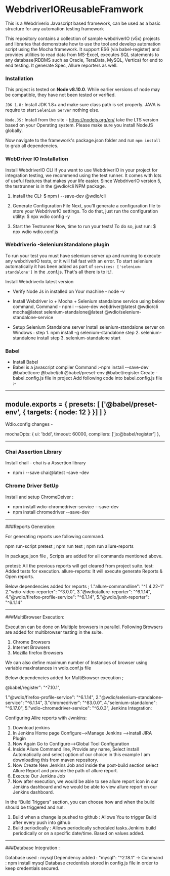 # WebdriverIOReusableFramwork
This is a Webdriverio Javascript based framework, can be used as a basic structure for any automation testing framework

This repository contains a collection of sample webdriverIO (v5x) projects and libraries that demonstrate how to use the tool and develop automation script using the Mocha framework. It support ES6 (via babel-register) and provides utilities to read data from MS-Excel, executes SQL statements to any database(RDBMS such as Oracle, TeraData, MySQL, Vertica) for end to end testing. It generate Spec, Allure reporters as well.

### Installation
This project is tested on **Node v8.10.0**.  While earlier versions of node may be compatible, they have not been tested or verified.

`JDK 1.8:` Install JDK 1.8+ and make sure class path is set properly. JAVA is require to start `Selenium Server` nothing else.

`Node.JS:` Install  from the site - https://nodejs.org/en/  take the LTS version based on your Operating system. Please make sure you install NodeJS globally.

Now navigate to the framework's package.json folder and run `npm install` to grab all dependencies.

### WebDriver IO Installation
Install WebdriverIO CLI
If you want to use WebdriverIO in your project for integration testing, we recommend using the test runner. It comes with lots of useful features that makes your life easier.
Since WebdriverIO version 5, the testrunner is in the @wdio/cli NPM package.
1. install the CLI:
                $ npm i --save-dev @wdio/cli

2. Generate Configuration File
Next, you’ll generate a configuration file to store your WebdriverIO settings.
To do that, just run the configuration utility:
$ npx wdio config -y

3. Start the Testrunner
Now, time to run your tests!
To do so, just run:
$ npx wdio wdio.conf.js

### Webdriverio -SeleniumStandalone plugin 

  To run your test you must have selenium  server up and running to execute any webdriverIO tests, or it will fail fast with an error. To start selenium automatically it has been added as part of `services: ['selenium-standalone']` in the .conf.js.  That's all there is to it.!.
  
 Install WebdriverIo latest version 
- Verify Node Js in installed on Your machine - node -v
- Install Webdriver io + Mocha + Selenium standalone service using below command,
 Command - npm i --save-dev webdriver@latest @wdio/cli mocha@latest selenium-standalone@latest @wdio/selenium-standalone-service

 - Setup Selenium Standalone server 
    Install selenium-standalone server on Windows :
        step 1. npm install -g selenium-standalone
        step 2. selenium-standalone install
        step 3. selenium-standalone start

### Babel
- Install Babel 
- Babel is a javascript compiler
Command :-npm install --save-dev @babel/core @babel/cli @babel/preset-env @babel/register
Create - babel.config.js file in project 
Add following code into babel.config.js file :-
---------------------------------------
module.exports = {
    presets: [
        ['@babel/preset-env', {
            targets: {
                node: 12
            }
        }]
    ]
}
----------------------------------------
Wdio.config changes -

 mochaOpts: {
        ui: 'bdd',
        timeout: 60000,
        compilers: ['js:@babel/register']
    },
	
----------------------------------

### Chai Assertion Library
Install chail - chai is a Assertion library
- npm i --save chai@latest -save -dev

### Chrome Driver SetUp
Install and setup ChromeDeiver :
- npm install wdio-chromedriver-service --save-dev
- npm install chromedriver --save-dev

----------------------------------

###Reports Generation:

For generating reports use following command.

npm run-script pretest ; npm run test ; npm run allure-reports

In package.json file , Scripts are added for all commands mentioned above.

pretest: All the previous reports will get cleared from project suite.
test: Added tests for execution.
allure-reports: It will execute generate Reports & Open reports.

Below dependencies added for reports ;
1."allure-commandline": "^1.4.22-1"
2."wdio-video-reporter": "^3.0.0",
3."@wdio/allure-reporter": "^6.1.14",
4."@wdio/firefox-profile-service": "^6.1.14",
5."@wdio/junit-reporter": "^6.1.14"

----------------------------------


###MultiBrowser Execution:

Execution can be done on Multiple browsers in parallel.
Following Browsers are added for multibrowser testing in the suite.
1. Chrome Browsers
2. Internet Browsers
3. Mozilla firefox Browsers

We can also define maximum number of Instances of browser using variable maxInstances in wdio.conf.js file

Below dependencies added for MultiBrowser execution ;

@babel/register": "^7.10.1",

1."@wdio/firefox-profile-service": "^6.1.14",
2."@wdio/selenium-standalone-service": "^6.1.14",
3."chromedriver": "^83.0.0",
4."selenium-standalone": "^6.17.0",
5."wdio-chromedriver-service": "^6.0.3",
Jenkins Integration:


Configuring Allre reports with Jwnkins:
1. Download jenkins
2. In Jenkins Home page Configure-->Manage Jenkins -->install JIRA Plugin
3. Now Again Go to Configure-->Global Tool Configuration
4. Inside Allure Command line, Provide any name, Select install Automatically and select option of our choice 
in this example I am downloading this from maven repository.
5. Now Create New Jenkins Job and inside the post-build section select Allure Report and provide the path of allure report.
6. Execute Our Jenkins Job
7.  Now after execution, we would be able to see allure report icon in our Jenkins dashboard and we would
be able to view allure report on our Jenkins dashboard.

In the “Build Triggers” section, you can choose how and when the build should be triggered and run. 

1. Build when a change is pushed to github : Allows You to trigger Build after every push into github
2. Build periodically : Allows periodically scheduled tasks.Jenkins build periodically or on a specific date/time. Based on values added.

----------------------------------

###Database Integration :

Database used : mysql
Dependency added : "mysql": "^2.18.1"  -> 
Command : npm install mysql
Database credentisls stored in config.js file in order to keep credentials secured.